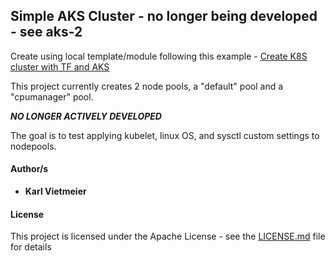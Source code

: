 ## Simple AKS Cluster - no longer being developed - see aks-2

Create using local template/module following this example - [Create K8S cluster with TF and AKS](https://docs.microsoft.com/en-us/azure/developer/terraform/create-k8s-cluster-with-tf-and-aks)

This project currently creates 2 node pools, a "default" pool and a "cpumanager" pool.

***NO LONGER ACTIVELY DEVELOPED***

The goal is to test applying kubelet, linux OS, and sysctl custom settings to nodepools.

#### Author/s

* **Karl Vietmeier**

#### License

This project is licensed under the Apache License - see the [LICENSE.md](LICENSE.md) file for details